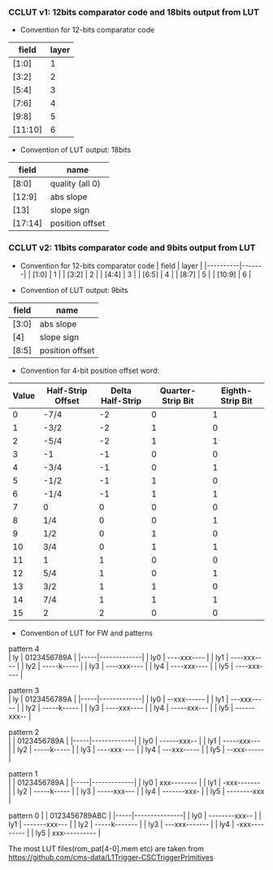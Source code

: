 
### CCLUT v1: 12bits comparator code and 18bits output from LUT
* Convention for 12-bits comparator code

|  field   | layer |
|----------|-------|
|  [1:0]   |   1   |
|  [3:2]   |   2   |
|  [5:4]   |   3   |
|  [7:6]   |   4   |
|  [9:8]   |   5   |
|  [11:10] |   6   |

* Convention of LUT output:  18bits

|  field   |  name           |
|----------|-----------------|
| [8:0]    | quality (all 0) |
| [12:9]   | abs slope       |
| [13]     | slope sign      |
| [17:14]  | position offset |

### CCLUT v2: 11bits comparator code and 9bits output from LUT
* Convention for 12-bits comparator code
|  field   | layer |
|----------|-------|
|  [1:0]   |   1   |
|  [3:2]   |   2   |
|  [4:4]   |   3   |
|  [6:5]   |   4   |
|  [8:7]   |   5   |
|  [10:9]  |   6   |

* Convention of LUT output:  9bits

|  field   |  name           |
|----------|-----------------|
| [3:0]    | abs slope       |
| [4]      | slope sign      |
| [8:5]    | position offset |

* Convention for 4-bit position offset word:

| Value | Half-Strip Offset  | Delta Half-Strip  | Quarter-Strip Bit  | Eighth-Strip Bit |
|-------|--------------------|-------------------|--------------------|------------------|
|   0   |   -7/4             |   -2              |   0                |   1              |
|   1   |   -3/2             |   -2              |   1                |   0              |
|   2   |   -5/4             |   -2              |   1                |   1              |
|   3   |   -1               |   -1              |   0                |   0              |
|   4   |   -3/4             |   -1              |   0                |   1              |
|   5   |   -1/2             |   -1              |   1                |   0              |
|   6   |   -1/4             |   -1              |   1                |   1              |
|   7   |   0                |   0               |   0                |   0              |
|   8   |   1/4              |   0               |   0                |   1              |
|   9   |   1/2              |   0               |   1                |   0              |
|   10  |   3/4              |   0               |   1                |   1              |
|   11  |   1                |   1               |   0                |   0              |
|   12  |   5/4              |   1               |   0                |   1              |
|   13  |   3/2              |   1               |   1                |   0              |
|   14  |   7/4              |   1               |   1                |   1              |
|   15  |   2                |   2               |   0                |   0              |

* Convention of LUT for FW and patterns 

pattern 4   
| ly  | 0123456789A | 
|-----|-------------|
| ly0 | ----xxx---- | 
| ly1 | ----xxx---- | 
| ly2 | -----k----- | 
| ly3 | ----xxx---- | 
| ly4 | ----xxx---- | 
| ly5 | ----xxx---- | 

pattern 3   
| ly  | 0123456789A | 
|-----|-------------|
| ly0 | --xxx------ | 
| ly1 | ---xxx----- | 
| ly2 | -----k----- | 
| ly3 | ----xxx---- | 
| ly4 | -----xxx--- | 
| ly5 | ------xxx-- | 

pattern 2    
|     | 0123456789A |
|-----|-------------|
| ly0 | ------xxx-- |
| ly1 | -----xxx--- |
| ly2 | -----k----- |
| ly3 | ----xxx---- |
| ly4 | ---xxx----- |
| ly5 | --xxx------ |

pattern 1   
|     | 0123456789A | 
|-----|-------------|
| ly0 | xxx-------- | 
| ly1 | -xxx------- | 
| ly2 | -----k----- | 
| ly3 | -----xxx--- | 
| ly4 | -------xxx- | 
| ly5 | --------xxx | 

pattern 0
|     | 0123456789ABC | 
|-----|---------------|
| ly0 | --------xxx-- |
| ly1 | -------xxx--- |
| ly2 | -----k------- |
| ly3 | ---xxx------- |
| ly4 | -xxx--------- |
| ly5 | xxx---------- |



The most LUT files(rom_pat[4-0].mem etc) are taken from https://github.com/cms-data/L1Trigger-CSCTriggerPrimitives
